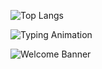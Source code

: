 ![Top Langs](https://github-readme-stats.vercel.app/api/top-langs/?username=enigmaler&layout=compact&theme=radical)





![Typing Animation](https://readme-typing-svg.demolab.com/?lines=Hi+there!+I'm+Emilbek;Flutter+Dev+%7C+AI+Explorer+%7C+Startup+Dreamer&center=true&width=600&height=45)

<img src="https://your-hosted-link/banner.gif" alt="Welcome Banner" />


